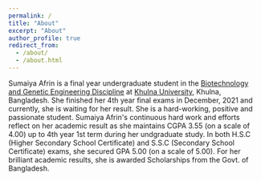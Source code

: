 ```yaml
---
permalink: /
title: "About"
excerpt: "About"
author_profile: true
redirect_from: 
  - /about/
  - /about.html
---
```



Sumaiya Afrin is a final year undergraduate student in the [Biotechnology and Genetic Engineering Discipline](https://discipline.ku.ac.bd/bge) at [Khulna University](https://ku.ac.bd/), Khulna, Bangladesh. 
She finished her 4th year final exams in December, 2021 and currently, she is waiting for her result. She is a hard-working, positive and passionate student. Sumaiya Afrin's continuous hard work and efforts reflect on her academic result as she maintains CGPA 3.55 (on a scale of 4.00) up to 4th year 1st term during her undgraduate study. In both H.S.C (Higher Secondary School Certificate) and S.S.C (Secondary School Certificate) exams, she secured GPA 5.00 (on a scale of 5.00). For her brilliant academic results, she is awarded Scholarships from the Govt. of Bangladesh.